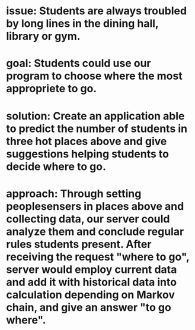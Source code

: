 #  issue: Students are always troubled by long lines in the dining hall, library or gym. 
#  goal: Students could use our program to choose where the most appropriete to go.
#  solution: Create an application able to predict the number of students in three hot places above and give suggestions helping students to decide where to go.
#  approach: Through setting peoplesensers in places above and collecting data, our server could analyze them and conclude regular rules students present. After receiving the request "where to go", server would employ current data and add it with historical data into calculation depending on Markov chain, and give an answer "to go where".
